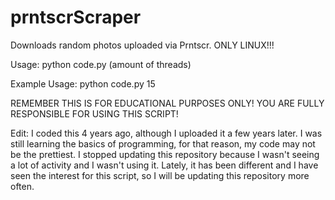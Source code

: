 # prntscrScraper
Downloads random photos uploaded via Prntscr. ONLY LINUX!!!

Usage:
python code.py (amount of threads)

Example Usage:
python code.py 15

REMEMBER THIS IS FOR EDUCATIONAL PURPOSES ONLY! YOU ARE FULLY RESPONSIBLE FOR USING THIS SCRIPT!

Edit:
I coded this 4 years ago, although I uploaded it a few years later. I was still learning the basics of programming, for that reason, my code may not be the prettiest. I stopped updating this repository because I wasn't seeing a lot of activity and I wasn't using it. Lately, it has been different and I have seen the interest for this script, so I will be updating this repository more often.
